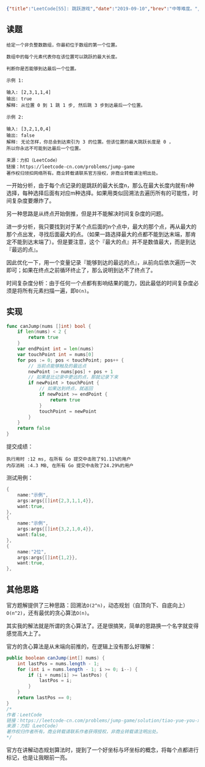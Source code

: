 ```json lw-blog-meta
{"title":"LeetCode[55]: 跳跃游戏","date":"2019-09-10","brev":"中等难度。","tags":["算法与数据结构"]}
```



## 读题

```text
给定一个非负整数数组，你最初位于数组的第一个位置。

数组中的每个元素代表你在该位置可以跳跃的最大长度。

判断你是否能够到达最后一个位置。

示例 1:

输入: [2,3,1,1,4]
输出: true
解释: 从位置 0 到 1 跳 1 步, 然后跳 3 步到达最后一个位置。

示例 2:

输入: [3,2,1,0,4]
输出: false
解释: 无论怎样，你总会到达索引为 3 的位置。但该位置的最大跳跃长度是 0 ，
所以你永远不可能到达最后一个位置。

来源：力扣（LeetCode）
链接：https://leetcode-cn.com/problems/jump-game
著作权归领扣网络所有。商业转载请联系官方授权，非商业转载请注明出处。
```

一开始分析，由于每个点记录的是跳跃的最大长度n，那么在最大长度内就有n种选择，每种选择后面有对应m种选择。如果用类似回溯法去遍历所有的可能性，时间复杂度要爆炸了。

另一种思路是从终点开始倒推，但是并不能解决时间复杂度的问题。

进一步分析，我只要找到对于某个点后面的n个点中，最大的那个点，再从最大的那个点出发，寻找后面最大的点。（如果一路选择最大的点都不能到达末端，那肯定不能到达末端了）。但是要注意，这个『最大的点』并不是数值最大，而是到达『最远的点』。

因此优化一下，用一个变量记录『能够到达的最远的点』，从前向后依次遍历一次即可；如果在终点之前循环终止了，那么说明到达不了终点了。

时间复杂度分析：由于任何一个点都有影响结果的能力，因此最低的时间复杂度必须是将所有元素扫描一遍，即`O(n)`。

## 实现

```go
func canJump(nums []int) bool {
    if len(nums) < 2 {
        return true
    }
    var endPoint int = len(nums)
    var touchPoint int = nums[0]
    for pos := 0; pos < touchPoint; pos++ {
        // 当前点能够触及的最远点
        newPoint := nums[pos] + pos + 1
        // 如果是比记录中更远的点，那就记录下来
        if newPoint > touchPoint {
            // 如果达到终点，就返回
            if newPoint >= endPoint {
                return true
            }
            touchPoint = newPoint
        }
    }
    return false
}
```

提交成绩：

```text
执行用时 :12 ms, 在所有 Go 提交中击败了91.11%的用户
内存消耗 :4.3 MB, 在所有 Go 提交中击败了24.29%的用户
```

测试用例：

```go
{
    name:"示例",
    args:args{[]int{2,3,1,1,4}},
    want:true,
},
{
    name:"示例",
    args:args{[]int{3,2,1,0,4}},
    want:false,
},
{
    name:"2位",
    args:args{[]int{1,2}},
    want:true,
},
```

## 其他思路

官方题解提供了三种思路：回溯法`O(2^n)`，动态规划（自顶向下、自底向上）`O(n^2)`，还有最优的贪心算法`O(n)`。

其实我的解法就是所谓的贪心算法了。还是很搞笑，简单的思路换一个名字就变得感觉高大上了。

官方的贪心算法是从末端向前推的，在逻辑上没有那么好理解：

```java
public boolean canJump(int[] nums) {
    int lastPos = nums.length - 1;
    for (int i = nums.length - 1; i >= 0; i--) {
        if (i + nums[i] >= lastPos) {
            lastPos = i;
        }
    }
    return lastPos == 0;
}
/*
作者：LeetCode
链接：https://leetcode-cn.com/problems/jump-game/solution/tiao-yue-you-xi-by-leetcode/
来源：力扣（LeetCode）
著作权归作者所有。商业转载请联系作者获得授权，非商业转载请注明出处。
*/
```

官方在讲解动态规划算法时，提到了一个好坐标与坏坐标的概念，将每个点都进行标记，也是让我眼前一亮。
